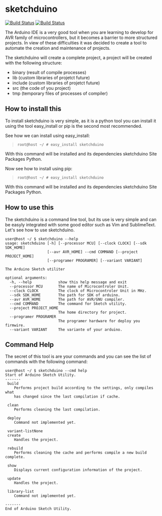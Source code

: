 sketchduino
===========

[![Build Status](https://travis-ci.org/rodrigopmatias/sketchduino.png)](https://travis-ci.org/rodrigopmatias/sketchduino)
[![Build Status](https://pypip.in/v/sketchduino/badge.png)](https://pypi.python.org/pypi/sketchduino)

The Arduino IDE is a very good tool when you are learning to develop for AVR family of microcontrollers, but it becomes a barrier to more structured projects. In view of these difficulties it was decided to create a tool to automate the creation and maintenance of projects.

The sketchduino will create a complete project, a project will be created with the following structure:

 - binary (result of compile processes)
 - lib (custom libraries of projetct future)
 - include (custom libraries of projetct future)
 - src (the code of you project)
 - tmp (temporary files of processes of compiler)

How to install this
-------------------

To install sketchduino is very simple, as it is a python tool you can install it using the tool easy_install or pip is the second most recommended.

See how we can install using easy_install:

> ``root@host ~/ # easy_install sketchduino``

With this command will be installed and its dependencies sketchduino Site Packages Python.

Now see how to install using pip:

> ``root@host ~/ # easy_install sketchduino``

With this command will be installed and its dependencies sketchduino Site Packages Python.

How to use this
---------------

The sketchduino is a command line tool, but its use is very simple and can be easyly integrated with some good editor such as Vim and SublimeText. Let's see how to use sketchduino.

    user@host ~/ $ sketchduino --help
    usage: sketchduino [-h] [--processor MCU] [--clock CLOCK] [--sdk SDK_HOME]
                       [--avr AVR_HOME] --cmd COMMAND [--project PROJECT_HOME]
                       [--programer PROGRAMER] [--variant VARIANT]

    The Arduino Sketch utiliter

    optional arguments:
      -h, --help            show this help message and exit
      --processor MCU       The name of Microcontroler Unit.
      --clock CLOCK         The clock of Microcontroler Unit in MHz.
      --sdk SDK_HOME        The path for SDK of arduino.
      --avr AVR_HOME        The path for AVR/GNU compiler.
      --cmd COMMAND         The command for Sketch utility.
      --project PROJECT_HOME
                            The home directory for project.
      --programer PROGRAMER
                            The programer hardware for deploy you firmwire.
      --variant VARIANT     The variante of your arduino.

Command Help
------------

The secret of this tool is are your commands and you can see the list of commands with the following command:

    user@host ~/ $ sketchduino --cmd help
    Start of Arduino Sketch Utility.
    -------
     build
        Performs project build according to the settings, only compiles what
        has changed since the last compilation if cache.

     clean
        Performs cleaning the last compilation.

     deploy
        Command not implemented yet.

     variant-listNone
     create
        Handles the project.

     rebuild
        Performs cleaning the cache and performs compile a new build complete.

     show
        Displays current configuration information of the project.

     update
        Handles the project.

     library-list
        Command not implemented yet.

    -------
    End of Arduino Sketch Utility.